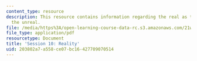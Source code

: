 ```yaml
---
content_type: resource
description: This resource contains information regarding the real as the basis for
  the unreal.
file: /media/https%3A/open-learning-course-data-rc.s3.amazonaws.com/21w-755-writing-and-reading-short-stories-spring-2012/203802a7a558ce07bc16427709070514_MIT21W_755S12_ses10.pdf
file_type: application/pdf
resourcetype: Document
title: 'Session 10: Reality'
uid: 203802a7-a558-ce07-bc16-427709070514
---
```

